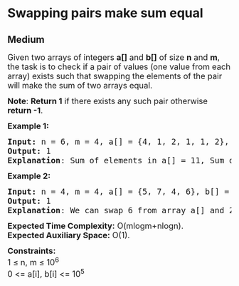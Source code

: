 # Swapping pairs make sum equal
## Medium
<div class="problems_problem_content__Xm_eO"><p><span style="font-size: 18px;">Given two arrays of integers <strong>a[]</strong> and <strong>b[]</strong> of size <strong>n</strong> and <strong>m</strong>, the task is to check if a pair of values (one value from each array) exists such that swapping the elements of the pair will make the sum of two arrays equal.</span></p>
<p><span style="font-size: 18px;"><strong>Note</strong>: <strong>Return 1</strong> if there exists any such pair otherwise <strong>return -1</strong>.</span></p>
<p><span style="font-size: 18px;"><strong>Example 1:</strong></span></p>
<pre><span style="font-size: 18px;"><strong>Input: </strong>n = 6, m = 4, a[] = {4, 1, 2, 1, 1, 2}, b[] = (3, 6, 3, 3)
<strong>Output: </strong>1
<strong>Explanation</strong>: Sum of elements in a[] = 11, Sum of elements in b[] = 15, To get same sum from both arrays, we can swap following values: 1 from a[] and 3 from b[]</span></pre>
<p><span style="font-size: 18px;"><strong>Example 2:</strong></span></p>
<pre><span style="font-size: 18px;"><strong>Input: </strong>n = 4, m = 4, a[] = {5, 7, 4, 6}, b[] = {1, 2, 3, 8}
<strong>Output:</strong> 1
<strong>Explanation</strong>: We can swap 6 from array a[] and 2 from array b[]</span></pre>
<p><span style="font-size: 18px;"><strong>Expected Time Complexity:</strong> O(mlogm+nlogn).<br><strong>Expected Auxiliary Space:</strong> O(1).</span></p>
<p><span style="font-size: 18px;"><strong>Constraints:</strong><br>1 ≤ n, m ≤ 10<sup>6<br></sup></span><span style="font-size: 18px;">0 &lt;= a[i], b[i] &lt;= 10<sup>5</sup></span></p></div>